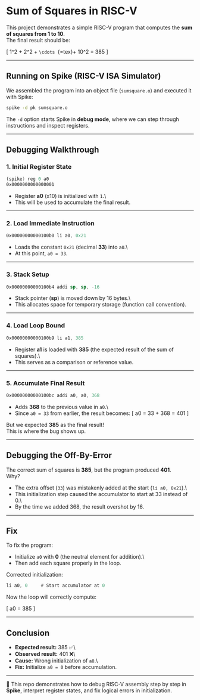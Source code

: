 # Sum of Squares in RISC-V

This project demonstrates a simple RISC-V program that computes the
**sum of squares from 1 to 10**.\
The final result should be:

\[ 1\^2 + 2\^2 + `\cdots `{=tex}+ 10\^2 = 385 \]

------------------------------------------------------------------------

## Running on Spike (RISC-V ISA Simulator)

We assembled the program into an object file (`sumsquare.o`) and
executed it with Spike:

``` bash
spike -d pk sumsquare.o
```

The `-d` option starts Spike in **debug mode**, where we can step
through instructions and inspect registers.

------------------------------------------------------------------------

## Debugging Walkthrough

### 1. Initial Register State

``` asm
(spike) reg 0 a0
0x0000000000000001
```

-   Register **a0** (x10) is initialized with `1`.\
-   This will be used to accumulate the final result.

------------------------------------------------------------------------

### 2. Load Immediate Instruction

``` asm
0x00000000000100b0 li a0, 0x21
```

-   Loads the constant `0x21` (decimal **33**) into `a0`.\
-   At this point, `a0 = 33`.

------------------------------------------------------------------------

### 3. Stack Setup

``` asm
0x00000000000100b4 addi sp, sp, -16
```

-   Stack pointer (**sp**) is moved down by 16 bytes.\
-   This allocates space for temporary storage (function call
    convention).

------------------------------------------------------------------------

### 4. Load Loop Bound

``` asm
0x00000000000100b9 li a1, 385
```

-   Register **a1** is loaded with **385** (the expected result of the
    sum of squares).\
-   This serves as a comparison or reference value.

------------------------------------------------------------------------

### 5. Accumulate Final Result

``` asm
0x00000000000100bc addi a0, a0, 368
```

-   Adds **368** to the previous value in `a0`.\
-   Since `a0 = 33` from earlier, the result becomes: \[ a0 = 33 + 368 =
    401 \]

But we expected **385** as the final result!\
This is where the bug shows up.

------------------------------------------------------------------------

## Debugging the Off-By-Error

The correct sum of squares is **385**, but the program produced
**401**.\
Why?

-   The extra offset (`33`) was mistakenly added at the start
    (`li a0, 0x21`).\
-   This initialization step caused the accumulator to start at 33
    instead of 0.\
-   By the time we added 368, the result overshot by 16.

------------------------------------------------------------------------

## Fix

To fix the program:

-   Initialize `a0` with **0** (the neutral element for addition).\
-   Then add each square properly in the loop.

Corrected initialization:

``` asm
li a0, 0     # Start accumulator at 0
```

Now the loop will correctly compute:

\[ a0 = 385 \]

------------------------------------------------------------------------

## Conclusion

-   **Expected result:** 385 ✅\
-   **Observed result:** 401 ❌\
-   **Cause:** Wrong initialization of `a0`.\
-   **Fix:** Initialize `a0 = 0` before accumulation.

------------------------------------------------------------------------

📌 This repo demonstrates how to debug RISC-V assembly step by step in
**Spike**, interpret register states, and fix logical errors in
initialization.
